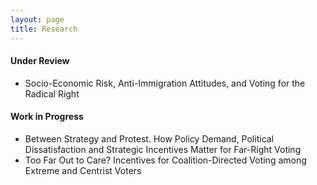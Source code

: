 ```yaml
---
layout: page
title: Research
---
```


#### Under Review
* Socio-Economic Risk, Anti-Immigration Attitudes, and Voting for the
Radical Right

#### Work in Progress
* Between Strategy and Protest. How Policy Demand, Political
Dissatisfaction and Strategic Incentives Matter for Far-Right Voting
* Too Far Out to Care? Incentives for Coalition-Directed Voting among
  Extreme and Centrist Voters
